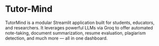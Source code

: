 # Tutor-Mind
TutorMind is a modular Streamlit application built for students, educators, and researchers. It leverages powerful LLMs via Groq to offer automated note-taking, document summarization, resume evaluation, plagiarism detection, and much more — all in one dashboard.
